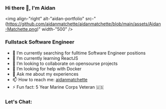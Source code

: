 ### Hi there 👋, I'm Aidan 

  <img align-"right" alt-"aidan-portfolio" src-"(https://github.com/aidanmatchette/aidanmatchette/blob/main/assets/Aidan-Matchette.png)" width-"500" />

### Fullstack Software Engineer


- 🔭 I’m currently searching for fulltime Software Engineer positions
- 🌱 I’m currently learning ReactJS
- 👯 I’m looking to collaborate on opensourse projects
- 🤔 I’m looking for help with Docker
- 💬 Ask me about my experiences
- 📫 How to reach me: [aidanmatchette](https://aidanmatchette.com/)
- ⚡ Fun fact: 5 Year Marine Corps Veteran 🇺🇸


### Let's Chat:
